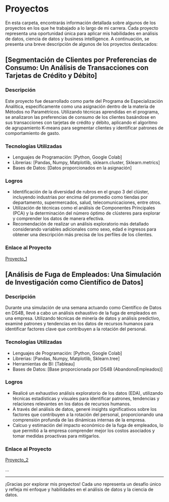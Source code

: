 # Proyectos

En esta carpeta, encontrarás información detallada sobre algunos de los proyectos en los que he trabajado a lo largo de mi carrera. Cada proyecto representa una oportunidad única para aplicar mis habilidades en análisis de datos, ciencia de datos y business intelligence. A continuación, se presenta una breve descripción de algunos de los proyectos destacados:

## [Segmentación de Clientes por Preferencias de Consumo: Un Análisis de Transacciones con Tarjetas de Crédito y Débito]

### Descripción
Este proyecto fue desarrollado como parte del Programa de Especialización Analítica, específicamente como una asignación dentro de la materia de Métodos no Paramétricos. Utilizando técnicas aprendidas en el programa, se analizaron las preferencias de consumo de los clientes basándose en sus transacciones con tarjetas de crédito y débito, aplicando el algoritmo de agrupamiento K-means para segmentar clientes y identificar patrones de comportamiento de gasto.

### Tecnologías Utilizadas
- Lenguajes de Programación: [Python, Google Colab]
- Librerias: [Pandas, Numpy, Matplotlib, sklearn.cluster, Sklearn.metrics]
- Bases de Datos: [Datos proporcionados en la asignación]


### Logros
- Identificación de la diversidad de rubros en el grupo 3 del clúster, incluyendo industrias por encima del promedio como tiendas por departamento, supermercados, salud, telecomunicaciones, entre otros.
- Utilización de técnicas como el análisis de Componentes Principales (PCA) y la determinación del número óptimo de clústeres para explorar y comprender los datos de manera efectiva.
- Recomendación de realizar un análisis exploratorio más detallado considerando variables adicionales como sexo, edad e ingresos para obtener una descripción más precisa de los perfiles de los clientes.

### Enlace al Proyecto
[Proyecto_1](https://github.com/anaile19/Portafolio/tree/7a9a0624d17c97e6ccb4328092b4754759a7943a/Proyectos/Proyecto1) 

## [Análisis de Fuga de Empleados: Una Simulación de Investigación como Científico de Datos]

### Descripción
Durante una simulación de una semana actuando como Científico de Datos en DS4B, llevé a cabo un análisis exhaustivo de la fuga de empleados en una empresa. Utilizando técnicas de minería de datos y análisis predictivo, examiné patrones y tendencias en los datos de recursos humanos para identificar factores clave que contribuyen a la rotación del personal.

### Tecnologías Utilizadas
- Lenguajes de Programación: [Python, Google Colab]
- Librerias: [Pandas, Numpy, Matplotlib, Sklearn.tree]
- Herramientas de BI: [Tableau]
- Bases de Datos: [Base proporcionada por DS4B (AbandonoEmpleados)]


### Logros
- Realicé un exhaustivo análisis exploratorio de los datos (EDA), utilizando técnicas estadísticas y visuales para identificar patrones, tendencias y relaciones relevantes en los datos de recursos humanos.
- A través del análisis de datos, generé insights significativos sobre los factores que contribuyen a la rotación del personal, proporcionando una comprensión profunda de las dinámicas internas de la empresa.
- Calcuo y estimación del impacto económico de la fuga de empleados, lo que permitió a la empresa comprender mejor los costos asociados y tomar medidas proactivas para mitigarlos.

### Enlace al Proyecto
[Proyecto_2](https://github.com/anaile19/Portafolio/tree/814f3eac7a4057ddf810946dd43267cb6f588413/Proyectos/Proyecto2)

...

---

¡Gracias por explorar mis proyectos! Cada uno representa un desafío único y refleja mi enfoque y habilidades en el análisis de datos y la ciencia de datos.

